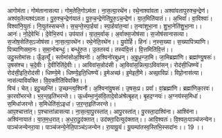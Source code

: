 

  
आगोम॑ता। गोम॑तानासत्या। गोम॒तेति॒गोऽम॑ता। ना॒स॒त्या॒रथे॑न। रथे॒नाश्वा॑वता। अश्वा॑वतापुरुश्च॒न्द्रेण॑। अश्व॑व॒तेत्यश्व॑ऽवता। पु॒रु॒श्च॒न्द्रेण॑यातं। पु॒रु॒च॒न्द्रेणॆति॑पु॒रु॒ऽच॒न्द्रेण॑। या॒त॒मिति॑यातं।। अ॒भिवां॑। वा॒विश्वाः॑। विश्वा॑नि॒युतः॑। नि॒युत॑स्सचन्ते। स॒च॒न्ते॒स्पा॒र्हया॑। स्पा॒र्हया॑त॒न्वा॑। त॒न्वा॑शुभा॒ना। शु॒भा॒नेति॑शु॒भा॒ना।।  
आनः॑। नो॒दे॒वेभिः॑। दे॒वेभि॒रुप॑। उप॑यातं। या॒त॒म॒र्वाक्। अ॒र्वाक्स॒जोष॑सा। स॒जोष॑सानासत्या। स॒जोष॒सेति॑स॒ऽजोष॑सा। ना॒स॒त्या॒रथे॑न। रथे॒नेति॒रथे॑न।। यु॒वोर्हि। हिनः॑। न॒स्स॒ख्या। स॒ख्यापित्र्या॑णि। पित्र्या॑णिसमा॒नः। स॒मा॒नोबन्धुः॑। बन्धु॑रु॒त। उ॒ततस्य॑। तस्य॑वि॒त्तं। वि॒त्तमिति॑वि॒त्तं।।  
उदु॒स्तोमा॑सः। ऊँ॒इत्यूँ॑। स्तोमा॑सोअ॒श्विनोः॑। अ॒श्विनो॑रबुध्रन्। अ॒बु॒ध्र॒न्जा॒मि। जा॒मिब्रह्मा॑णि। ब्रह्मा॑ण्यु॒षसः॑। उ॒षस॑श्च। च॒दे॒वीः। दे॒वीरिति॑दे॒वीः।। आविवा॑स॒न्रोद॑सी। आ॒विवा॑स॒न्नित्या॒ऽविवा॑सन्। रोद॑सी॒धिष्ण्ये॑। रोद॑सी॒इति॒रोद॑सी। धिष्ण्ये॒मे। धिष्ण्ये॒इति॒धिष्ण्ये॑। इ॒मेअच्छ॑। इ॒मेइती॒मे। अच्छा॒विप्रः॑। विप्रो॒नास॑त्या। नास॑त्याविवक्ति। वि॒व॒क्तीति॑विवक्ति।।  
विच॑। चेत्। इदु॒च्छन्ति॑। उ॒च्छन्त्य॒श्विनौ॑। अ॒श्विना॑वु॒षसः॑। उ॒षसः॒प्र। प्रवां॑। वां॒ब्रह्मा॑णि। ब्रह्मा॑णिका॒रवः॑। का॒रवो॑भरन्ते। भ॒र॒न्त॒इति॑भरन्ते।। ऊ॒र्ध्वम्भा॒नुंस॑वि॒तादे॒वोअ॑श्रेत्बृ॒हत्। बृ॒हद॒ग्नयः॑। अ॒ग्नय॑स्स॒मिधा॑। स॒मिधा॑जरन्ते। स॒मिधेति॑सं॒ऽइधा॑। ज॒र॒न्त॒इति॑जरन्ते।।  
आप॒श्चात्ता॑त्। प॒श्चात्ता॑न्नासत्या। ना॒स॒त्या॒पु॒रस्ता॑त्। आपु॒रस्ता॑त्। पु॒रस्ता॒दाश्वि॑ना। आश्वि॑ना। अश्वि॑नायातं। या॒त॒म॒ध॒रात्। अ॒ध॒रा॒दु॒द॑क्तात्। उद॑क्ता॒दित्युद॑क्तात्।। आवि॒श्वतः॑। वि॒श्वतः॒पाञ्च॑जन्येन। पाञ्च॑जन्येनरा॒या। पाञ्च॑जन्ये॒नेति॒पाञ्च॑ऽजन्येन। रा॒यायू॒यं। यू॒यम्पा॑तस्व॒स्तिभि॒स्सदा॑नः।। 19 ।।  
